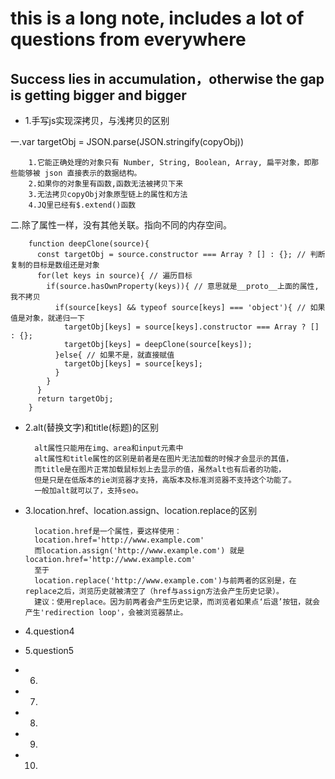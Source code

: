 # this is a long note, includes a lot of questions from everywhere #

## Success lies in accumulation，otherwise the gap is getting bigger and bigger ##

- 1.手写js实现深拷贝，与浅拷贝的区别

一.var targetObj = JSON.parse(JSON.stringify(copyObj))

        1.它能正确处理的对象只有 Number, String, Boolean, Array, 扁平对象，即那些能够被 json 直接表示的数据结构。
        2.如果你的对象里有函数,函数无法被拷贝下来
        3.无法拷贝copyObj对象原型链上的属性和方法
        4.JQ里已经有$.extend()函数

二.除了属性一样，没有其他关联。指向不同的内存空间。

        function deepClone(source){
          const targetObj = source.constructor === Array ? [] : {}; // 判断复制的目标是数组还是对象
          for(let keys in source){ // 遍历目标
            if(source.hasOwnProperty(keys)){ // 意思就是__proto__上面的属性,我不拷贝
              if(source[keys] && typeof source[keys] === 'object'){ // 如果值是对象，就递归一下
                targetObj[keys] = source[keys].constructor === Array ? [] : {};
                targetObj[keys] = deepClone(source[keys]);
              }else{ // 如果不是，就直接赋值
                targetObj[keys] = source[keys];
              }
            } 
          }
          return targetObj;
        }

- 2.alt(替换文字)和title(标题)的区别

        alt属性只能用在img、area和input元素中
        alt属性和title属性的区别是前者是在图片无法加载的时候才会显示的其值，
        而title是在图片正常加载鼠标划上去显示的值，虽然alt也有后者的功能，
        但是只是在低版本的ie浏览器才支持，高版本及标准浏览器不支持这个功能了。
        一般加alt就可以了，支持seo。

- 3.location.href、location.assign、location.replace的区别

        location.href是一个属性，要这样使用：
        location.href='http://www.example.com'
        而location.assign('http://www.example.com') 就是 location.href='http://www.example.com'
        至于
        location.replace('http://www.example.com')与前两者的区别是，在replace之后，浏览历史就被清空了（href与assign方法会产生历史记录）。
        建议：使用replace。因为前两者会产生历史记录，而浏览者如果点‘后退’按钮，就会产生'redirection loop'，会被浏览器禁止。

- 4.question4

- 5.question5

- 6.

- 7.

- 8.

- 9.

- 10.



